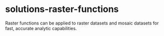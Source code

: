 # solutions-raster-functions
Raster functions can be applied to raster datasets and mosaic datasets for fast, accurate analytic capabilities.
